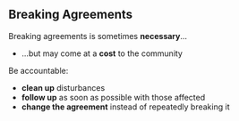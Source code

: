 ## Breaking Agreements

Breaking agreements is sometimes **necessary**...
-   ...but may come at a **cost** to the community

Be accountable:

-   **clean up** disturbances
-   **follow up** as soon as possible with those affected
-   **change the agreement** instead of repeatedly breaking it
